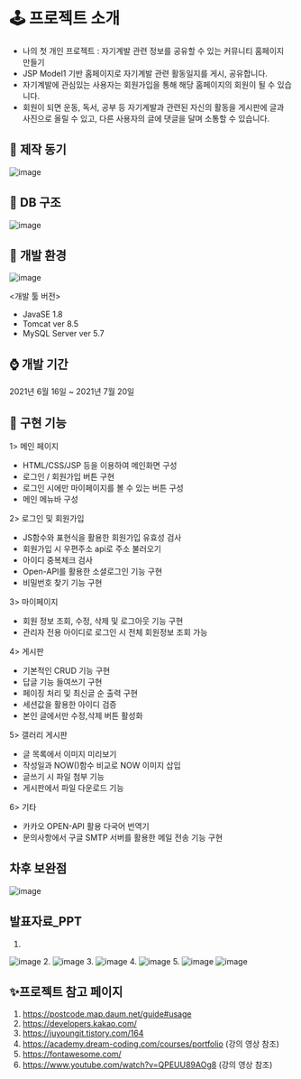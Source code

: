 # 🕹 프로젝트 소개
- 나의 첫 개인 프로젝트 : 자기계발 관련 정보를 공유할 수 있는 커뮤니티 홈페이지 만들기
- JSP Model1 기반 홈페이지로 자기계발 관련 활동일지를 게시, 공유합니다.
- 자기계발에 관심있는 사용자는 회원가입을 통해 해당 홈페이지의 회원이 될 수 있습니다.
- 회원이 되면 운동, 독서, 공부 등 자기계발과 관련된 자신의 활동을 게시판에 글과 사진으로 올릴 수 있고, 다른 사용자의 글에 댓글을 달며 소통할 수 있습니다.

## 🔨 제작 동기

![image](https://user-images.githubusercontent.com/92525310/148019946-a7ded44b-7f5c-443b-9fcb-447c6da2e8bf.png)


## 💾 DB 구조

![image](https://user-images.githubusercontent.com/92525310/148019975-b8c1927c-4a0c-462f-88eb-974ca72eb423.png)

## 🔧 개발 환경

![image](https://user-images.githubusercontent.com/92525310/148327918-9da9abe8-0302-49bd-a797-a7ec0d349393.png)

 <개발 툴 버전>
- JavaSE 1.8
- Tomcat ver 8.5
- MySQL Server ver 5.7

## ⌚ 개발 기간
2021년 6월 16일 ~ 2021년 7월 20일

## 🎨 구현 기능

1> 메인 페이지
- HTML/CSS/JSP 등을 이용하여 메인화면 구성
- 로그인 / 회원가입 버튼 구현
- 로그인 시에만 마이페이지를 볼 수 있는 버튼 구성
- 메인 메뉴바 구성

2> 로그인 및 회원가입
- JS함수와 표현식을 활용한 회원가입 유효성 검사
- 회원가입 시 우편주소 api로 주소 불러오기
- 아이디 중복체크 검사
- Open-API를 활용한 소셜로그인 기능 구현
- 비밀번호 찾기 기능 구현

3> 마이페이지
- 회원 정보 조회, 수정, 삭제 및 로그아웃 기능 구현
- 관리자 전용 아이디로 로그인 시 전체 회원정보 조회 가능

4> 게시판 
- 기본적인 CRUD 기능 구현
- 답글 기능 들여쓰기 구현
- 페이징 처리 및 최신글 순 출력 구현
- 세션값을 활용한 아이디 검증
- 본인 글에서만 수정,삭제 버튼 활성화

5> 갤러리 게시판
- 글 목록에서 이미지 미리보기
- 작성일과 NOW()함수 비교로 NOW 이미지 삽입
- 글쓰기 시 파일 첨부 기능
- 게시판에서 파일 다운로드 기능

6> 기타
- 카카오 OPEN-API 활용 다국어 번역기
- 문의사항에서 구글 SMTP 서버를 활용한 메일 전송 기능 구현


## 차후 보완점

![image](https://user-images.githubusercontent.com/92525310/148328661-4d901319-9826-4256-9727-06ec37ea01be.png)

## 발표자료_PPT
1.
![image](https://user-images.githubusercontent.com/92525310/148328986-0837c846-db77-4c9e-b950-c3da3696550f.png)
2. 
![image](https://user-images.githubusercontent.com/92525310/148329024-c883c49a-6947-47f9-bf9e-9a780895aa67.png)
3.
![image](https://user-images.githubusercontent.com/92525310/148329055-3ee96071-e69f-4ce6-ba0d-ee53fde42aea.png)
4.
![image](https://user-images.githubusercontent.com/92525310/148329091-579d0c44-9ae4-48b4-bf11-70262268658f.png)
5.
![image](https://user-images.githubusercontent.com/92525310/148329116-3e214103-11d5-41cc-9995-a58778fc353a.png)
![image](https://user-images.githubusercontent.com/92525310/148329156-fc70fa9f-5fd0-45ae-9637-93718c4463ca.png)


## ✨프로젝트 참고 페이지
1) https://postcode.map.daum.net/guide#usage
2) https://developers.kakao.com/
3) https://juyoungit.tistory.com/164
4) https://academy.dream-coding.com/courses/portfolio (강의 영상 참조)
5) https://fontawesome.com/
6) https://www.youtube.com/watch?v=QPEUU89AOg8 (강의 영상 참조)


